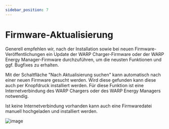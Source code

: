 ```yaml
---
sidebar_position: 7
---
```


# Firmware-Aktualisierung

Generell empfehlen wir, nach der Installation sowie bei neuen Firmware-Veröffentlichungen
ein Update der WARP Charger-Firmware oder der WARP Energy Manager-Firmware
durchzuführen, um die neusten Funktionen und ggf. Bugfixes zu erhalten.

Mit der Schaltfläche "Nach Aktualisierung suchen" kann automatisch nach einer neuen Firmware gesucht werden.
Wird diese gefunden kann diese auch per Knopfdruck installiert werden. Für diese Funktion ist eine Internetverbindung
des WARP Chargers oder des WARP Energy Managers notwendig.

Ist keine Internetverbindung vorhanden kann auch eine Firmwaredatei manuell hochgeladen und installiert werden.

![image](/img/webinterface/system/firmware_update.png)
